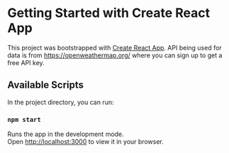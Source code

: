 # Getting Started with Create React App

This project was bootstrapped with [Create React App](https://github.com/facebook/create-react-app).
API being used for data is from https://openweathermap.org/ where you can sign up to get a free API key.

## Available Scripts

In the project directory, you can run:

### `npm start`

Runs the app in the development mode.\
Open [http://localhost:3000](http://localhost:3000) to view it in your browser.
